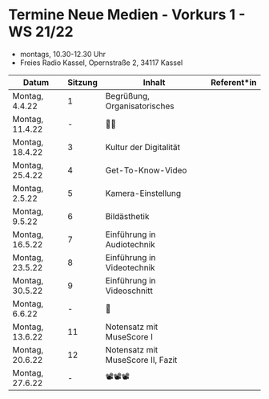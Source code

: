# Termine Neue Medien - Vorkurs 1 - WS 21/22

- montags, 10.30-12.30 Uhr
- Freies Radio Kassel, Opernstraße 2, 34117 Kassel

| Datum | Sitzung | Inhalt | Referent*in
| ----- | ------- | ------ | -----------
| Montag, 4.4.22 | 1 | Begrüßung, Organisatorisches
| Montag, 11.4.22 | - | 🐰🥚
| Montag, 18.4.22 | 3 | Kultur der Digitalität
| Montag, 25.4.22 | 4 | Get-To-Know-Video
| Montag, 2.5.22 | 5 | Kamera-Einstellung
| Montag, 9.5.22 | 6 | Bildästhetik
| Montag, 16.5.22 | 7 | Einführung in Audiotechnik
| Montag, 23.5.22 | 8 | Einführung in Videotechnik
| Montag, 30.5.22 | 9 | Einführung in Videoschnitt
| Montag, 6.6.22 | - | 🌺
| Montag, 13.6.22 | 11 | Notensatz mit MuseScore I
| Montag, 20.6.22 | 12 | Notensatz mit MuseScore II, Fazit
| Montag, 27.6.22 | - | 📽📽📽
